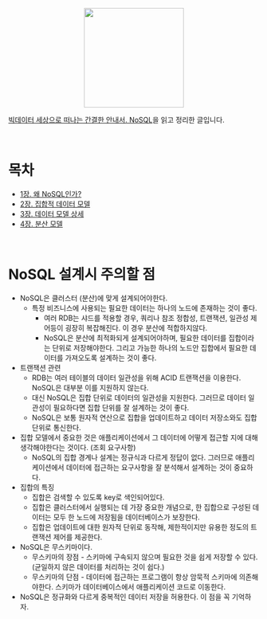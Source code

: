 <p align="center"><img src="http://image.yes24.com/momo/TopCate239/MidCate002/23813585.jpg" width="200"><br> </p>

[빅데이터 세상으로 떠나는 간결한 안내서. NoSQL](http://www.yes24.com/Product/Goods/8510944)을 읽고 정리한 글입니다.

<br>

# 목차
* [1장. 왜 NoSQL인가?](./ch01_%EC%99%9C_nosql%EC%9D%B8%EA%B0%80.md)
* [2장. 집합적 데이터 모델](./ch02_%EC%A7%91%ED%95%A9%EC%A0%81_%EB%8D%B0%EC%9D%B4%ED%84%B0_%EB%AA%A8%EB%8D%B8.md)
* [3장. 데이터 모델 상세](./ch03_%EB%8D%B0%EC%9D%B4%ED%84%B0_%EB%AA%A8%EB%8D%B8_%EC%83%81%EC%84%B8.md)
* [4장. 분산 모델](./ch04_%EB%B6%84%EC%82%B0_%EB%AA%A8%EB%8D%B8.md)

<br>

# NoSQL 설계시 주의할 점
* NoSQL은 클러스터 (분산)에 맞게 설계되어야한다.
  * 특정 비즈니스에 사용되는 필요한 데이터는 하나의 노드에 존재하는 것이 좋다.
    * 여러 RDB는 샤드를 적용할 경우, 쿼리나 참조 정합성, 트랜잭션, 일관성 제어등이 굉장히 복잡해진다. 이 경우 분산에 적합하지않다.
    * NoSQL은 분산에 최적화되게 설계되어야하며, 필요한 데이터를 집합이라는 단위로 저장해야한다. 그리고 가능한 하나의 노드안 집합에서 필요한 데이터를 가져오도록 설계하는 것이 좋다.
* 트랜잭션 관련
  * RDB는 여러 테이블의 데이터 일관성을 위해 ACID 트랜잭션을 이용한다. NoSQL은 대부분 이를 지원하지 않는다.
  * 대신 NoSQL은 집합 단위로 데이터의 일관성을 지원한다. 그러므로 데이터 일관성이 필요하다면 집합 단위를 잘 설계하는 것이 좋다.
  * NoSQL은 보통 원자적 연산으로 집합을 업데이트하고 데이터 저장소와도 집합 단위로 통신한다.
* 집합 모델에서 중요한 것은 애플리케이션에서 그 데이터에 어떻게 접근할 지에 대해 생각해야한다는 것이다. (조회 요구사항)
  * NoSQL의 집합 경계나 설계는 정규식과 다르게 정답이 없다. 그러므로 애플리케이션에서 데이터에 접근하는 요구사항을 잘 분석해서 설계하는 것이 중요하다.
* 집합의 특징
  * 집합은 검색할 수 있도록 key로 색인되어있다.
  * 집합은 클러스터에서 실행되는 데 가장 중요한 개념으로, 한 집합으로 구성된 데이터는 모두 한 노드에 저장됨을 데이터베이스가 보장한다.
  * 집합은 업데이트에 대한 원자적 단위로 동작해, 제한적이지만 유용한 정도의 트랜잭션 제어를 제공한다.
* NoSQL은 무스키마이다.
  * 무스키마의 장점 - 스키마에 구속되지 않으며 필요한 것을 쉽게 저장할 수 있다. (균일하지 않은 데이터를 처리하는 것이 쉽다.)
  * 무스키마의 단점 - 데이터에 접근하는 프로그램이 항상 암묵적 스키마에 의존해야한다. 스키마가 데이터베이스에서 애플리케이션 코드로 이동한다.
* NoSQL은 정규화와 다르게 중복적인 데이터 저장을 허용한다. 이 점을 꼭 기억하자.


